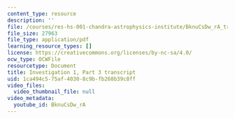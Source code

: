 ```yaml
---
content_type: resource
description: ''
file: /courses/res-hs-001-chandra-astrophysics-institute/BknuCsDw_rA_transcript.pdf
file_size: 27963
file_type: application/pdf
learning_resource_types: []
license: https://creativecommons.org/licenses/by-nc-sa/4.0/
ocw_type: OCWFile
resourcetype: Document
title: Investigation 1, Part 3 transcript
uid: 1ca494c5-75af-4030-8c9b-fb268b39c8ff
video_files:
  video_thumbnail_file: null
video_metadata:
  youtube_id: BknuCsDw_rA
---
```

